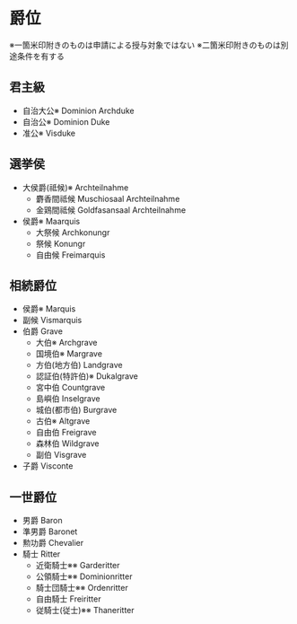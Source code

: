 # 爵位

※一箇米印附きのものは申請による授与対象ではない
※二箇米印附きのものは別途条件を有する

## 君主級

- 自治大公※ Dominion Archduke
- 自治公※ Dominion Duke
- 准公※ Visduke

## 選挙侯

- 大侯爵(祗候)※ Archteilnahme
  - 麝香間祗候 Muschiosaal Archteilnahme
  - 金鶏間祗候 Goldfasansaal Archteilnahme
- 侯爵※ Maarquis
  - 大祭候 Archkonungr
  - 祭候 Konungr
  - 自由候 Freimarquis

## 相続爵位

- 侯爵※ Marquis
 - 副候 Vismarquis
- 伯爵 Grave
  - 大伯※ Archgrave
  - 国境伯※ Margrave
  - 方伯(地方伯) Landgrave
  - 認証伯(特許伯)※ Dukalgrave
  - 宮中伯 Countgrave
  - 島嶼伯 Inselgrave
  - 城伯(都市伯) Burgrave
  - 古伯※ Altgrave
  - 自由伯 Freigrave
  - 森林伯 Wildgrave
  - 副伯 Visgrave
- 子爵 Visconte

## 一世爵位

- 男爵 Baron
- 準男爵 Baronet
- 勲功爵 Chevalier
- 騎士 Ritter
  - 近衛騎士※※ Garderitter
  - 公領騎士※※ Dominionritter
  - 騎士団騎士※※ Ordenritter
  - 自由騎士 Freiritter
  - 従騎士(従士)※※ Thaneritter